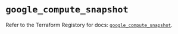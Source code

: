 # `google_compute_snapshot`

Refer to the Terraform Registory for docs: [`google_compute_snapshot`](https://registry.terraform.io/providers/hashicorp/google/4.65.0/docs/resources/compute_snapshot).

